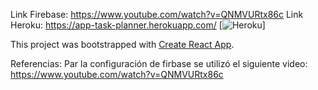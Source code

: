 Link Firebase: https://www.youtube.com/watch?v=QNMVURtx86c
Link Heroku: https://app-task-planner.herokuapp.com/
[![Heroku](https://app-task-planner.herokuapp.com/)]

This project was bootstrapped with [Create React App](https://github.com/facebook/create-react-app).

Referencias:
Par la configuración de firbase se utilizó el siguiente video:
https://www.youtube.com/watch?v=QNMVURtx86c

